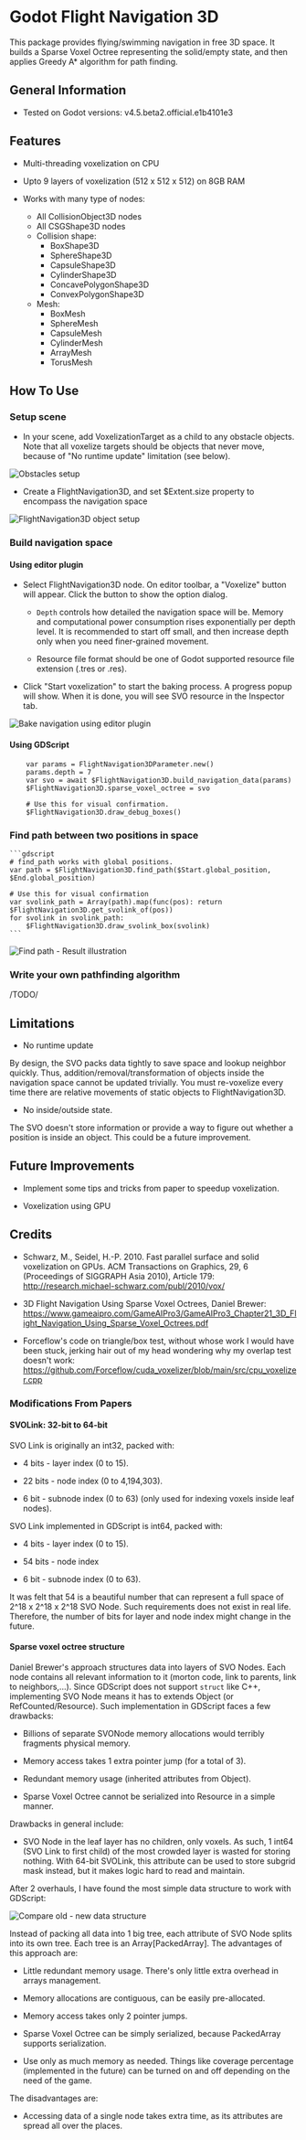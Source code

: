 # Godot Flight Navigation 3D 

This package provides flying/swimming navigation in free 3D space. It builds a
Sparse Voxel Octree representing the solid/empty state, and then applies Greedy
A* algorithm for path finding.

## General Information

- Tested on Godot versions: v4.5.beta2.official.e1b4101e3

## Features

- Multi-threading voxelization on CPU

- Upto 9 layers of voxelization (512 x 512 x 512) on 8GB RAM

- Works with many type of nodes:
	+ All CollisionObject3D nodes
	+ All CSGShape3D nodes
	+ Collision shape:
		* BoxShape3D
		* SphereShape3D
		* CapsuleShape3D
		* CylinderShape3D
		* ConcavePolygonShape3D
		* ConvexPolygonShape3D
	+ Mesh:
		* BoxMesh
		* SphereMesh
		* CapsuleMesh
		* CylinderMesh
		* ArrayMesh
		* TorusMesh

## How To Use

### Setup scene

- In your scene, add VoxelizationTarget as a child to any obstacle objects.
Note that all voxelize targets should be objects that never move, because of "No runtime update" limitation (see below).

![Obstacles setup](imgs/obstacles_setup.png "Obstacles setup")

- Create a FlightNavigation3D, and set $Extent.size property to encompass the navigation space

![FlightNavigation3D object setup](imgs/flight_navigation_object_setup.png "FlightNavigation3D object setup")

### Build navigation space

#### Using editor plugin

- Select FlightNavigation3D node. On editor toolbar, a "Voxelize" button will appear. 
Click the button to show the option dialog. 

	+ `Depth` controls how detailed the navigation space will be. 
	Memory and computational power consumption rises exponentially per depth level.
	It is recommended to start off small, and then increase depth only when you need finer-grained movement. 

	+ Resource file format should be one of Godot supported resource file extension (.tres or .res).

- Click "Start voxelization" to start the baking process. A progress popup will show. 
When it is done, you will see SVO resource in the Inspector tab.

![Bake navigation using editor plugin](imgs/bake_navigation.png "Bake navigation using editor plugin")

#### Using GDScript

```gdscript
	var params = FlightNavigation3DParameter.new()
	params.depth = 7
	var svo = await $FlightNavigation3D.build_navigation_data(params)
	$FlightNavigation3D.sparse_voxel_octree = svo

	# Use this for visual confirmation.
	$FlightNavigation3D.draw_debug_boxes()
```

### Find path between two positions in space

	```gdscript
	# find_path works with global positions. 
	var path = $FlightNavigation3D.find_path($Start.global_position, $End.global_position)

	# Use this for visual confirmation
	var svolink_path = Array(path).map(func(pos): return $FlightNavigation3D.get_svolink_of(pos))
	for svolink in svolink_path:
		$FlightNavigation3D.draw_svolink_box(svolink)
	```

![Find path - Result illustration](imgs/find_path_result_illustration.png "Find path - Result illustration")

### Write your own pathfinding algorithm

/TODO/

## Limitations

- No runtime update

By design, the SVO packs data tightly to save space and lookup neighbor quickly.
Thus, addition/removal/transformation of objects inside the navigation space 
cannot be updated trivially. You must re-voxelize every time there are 
relative movements of static objects to FlightNavigation3D. 

- No inside/outside state.

The SVO doesn't store information or provide a way to figure out whether a position
is inside an object. This could be a future improvement.

## Future Improvements

- Implement some tips and tricks from paper to speedup voxelization.

- Voxelization using GPU

## Credits

- Schwarz, M., Seidel, H.-P. 2010. Fast parallel surface and solid voxelization on GPUs. ACM Transactions on Graphics, 29, 6 (Proceedings of SIGGRAPH Asia 2010), Article 179: http://research.michael-schwarz.com/publ/2010/vox/

- 3D Flight Navigation Using Sparse Voxel Octrees, Daniel Brewer: https://www.gameaipro.com/GameAIPro3/GameAIPro3_Chapter21_3D_Flight_Navigation_Using_Sparse_Voxel_Octrees.pdf

- Forceflow's code on triangle/box test, without whose work I would have been stuck,
	jerking hair out of my head wondering why my overlap test doesn't work:
	https://github.com/Forceflow/cuda_voxelizer/blob/main/src/cpu_voxelizer.cpp

### Modifications From Papers

#### SVOLink: 32-bit to 64-bit

SVO Link is originally an int32, packed with: 

+ 4 bits - layer index (0 to 15).

+ 22 bits - node index (0 to 4,194,303).

+ 6 bit - subnode index (0 to 63) (only used for indexing voxels inside leaf nodes).

SVO Link implemented in GDScript is int64, packed with:

+ 4 bits - layer index (0 to 15).

+ 54 bits - node index 

+ 6 bit - subnode index (0 to 63).

It was felt that 54 is a beautiful number that can represent a full space of 2^18 x 2^18 x 2^18 SVO Node.
Such requirements does not exist in real life. Therefore, the number of bits for layer and node index might change in the future.

#### Sparse voxel octree structure

Daniel Brewer's approach structures data into layers of SVO Nodes. 
Each node contains all relevant information to it (morton code, link to parents, link to neighbors,...).
Since GDScript does not support `struct` like C++, implementing SVO Node means it has to extends Object (or RefCounted/Resource).
Such implementation in GDScript faces a few drawbacks:

+ Billions of separate SVONode memory allocations would terribly fragments physical memory. 

+ Memory access takes 1 extra pointer jump (for a total of 3).

+ Redundant memory usage (inherited attributes from Object).

+ Sparse Voxel Octree cannot be serialized into Resource in a simple manner.

Drawbacks in general include:

+ SVO Node in the leaf layer has no children, only voxels. 
As such, 1 int64 (SVO Link to first child) of the most crowded layer is wasted for storing nothing.
With 64-bit SVOLink, this attribute can be used to store subgrid mask instead, 
but it makes logic hard to read and maintain.

After 2 overhauls, I have found the most simple data structure to work with GDScript:

![Compare old - new data structure](imgs/data_structure_old_compare_new.png "Compare old - new data structure")

Instead of packing all data into 1 big tree, each attribute of SVO Node splits into its own tree.
Each tree is an Array[PackedArray]. The advantages of this approach are:

+ Little redundant memory usage. There's only little extra overhead in arrays management.

+ Memory allocations are contiguous, can be easily pre-allocated.

+ Memory access takes only 2 pointer jumps.

+ Sparse Voxel Octree can be simply serialized, because PackedArray supports serialization.

+ Use only as much memory as needed. 
Things like coverage percentage (implemented in the future) can be turned on and off depending on the need of the game.

The disadvantages are:

+ Accessing data of a single node takes extra time, as its attributes are spread all over the places.
